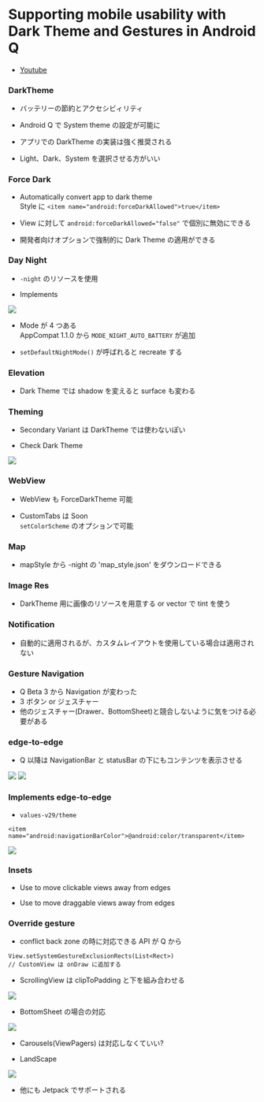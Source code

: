 # Supporting mobile usability with Dark Theme and Gestures in Android Q

- [Youtube](https://youtu.be/OCHEjeLC_UY)

### DarkTheme  

- バッテリーの節約とアクセシビィリティ  

- Android Q で System theme の設定が可能に  

- アプリでの DarkTheme の実装は強く推奨される  

- Light、Dark、System を選択させる方がいい  

### Force Dark  

- Automatically convert app to dark theme  
Style に `<item name="android:forceDarkAllowed">true</item>`   

- View に対して `android:forceDarkAllowed="false"` で個別に無効にできる  

- 開発者向けオプションで強制的に Dark Theme の適用ができる    

### Day Night  

- `-night` のリソースを使用  

- Implements  
<img src="img/1.png" />   

- Mode が 4 つある  
AppCompat 1.1.0 から `MODE_NIGHT_AUTO_BATTERY` が追加  

- `setDefaultNightMode()` が呼ばれると recreate する  

### Elevation  

- Dark Theme では shadow を変えると surface も変わる  

### Theming  

- Secondary Variant は DarkTheme では使わないぽい  

- Check Dark Theme  
<img src="img/2.png" />     

### WebView

- WebView も ForceDarkTheme 可能  

- CustomTabs は Soon  
`setColorScheme` のオプションで可能  

### Map  

- mapStyle から -night の 'map_style.json' をダウンロードできる  

### Image Res  

- DarkTheme 用に画像のリソースを用意する or vector で tint を使う  

### Notification  

- 自動的に適用されるが、カスタムレイアウトを使用している場合は適用されない  


### Gesture Navigation  

- Q Beta 3 から Navigation が変わった  
- 3 ボタン or ジェスチャー  
- 他のジェスチャー(Drawer、BottomSheet)と競合しないように気をつける必要がある

### edge-to-edge  

- Q 以降は NavigationBar と statusBar の下にもコンテンツを表示させる  
<img src="img/3.png" />  
<img src="img/4.png" />

### Implements edge-to-edge  

- `values-v29/theme`  

```
<item name="android:navigationBarColor">@android:color/transparent</item>
```
<img src="img/5.png" />

### Insets  

- Use to move clickable views away from edges

- Use to move draggable views away from edges

### Override gesture  

- conflict back zone の時に対応できる API が Q から  
```
View.setSystemGestureExclusionRects(List<Rect>)
// CustomView は onDraw に追加する
```

- ScrollingView は clipToPadding と下を組み合わせる  
<img src="img/6.png" />  

- BottomSheet の場合の対応  
<img src="img/7.png" />  

- Carousels(ViewPagers) は対応しなくていい?   

- LandScape  
<img src="img/8.png" />  

- 他にも Jetpack でサポートされる  
